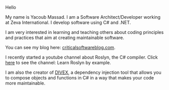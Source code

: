 Hello

My name is Yacoub Massad. I am a Software Architect/Developer working at Zeva International. I develop software using C# and .NET.

I am very interested in learning and teaching others about coding principles and practices that aim at creating maintainable software.

You can see my blog here: [criticalsoftwareblog.com](https://criticalsoftwareblog.com).

I recently started a youtube channel about Roslyn, the C# compiler. Click [here](https://www.youtube.com/channel/UCKUnsjTO9KRlNzJoLv3KmDQ) to see the channel: Learn Roslyn by example.

I am also the creator of [DIVEX](https://divex.dev), a dependency injection tool that allows you to compose objects and functions in C# in a way that makes your code more maintainable.
